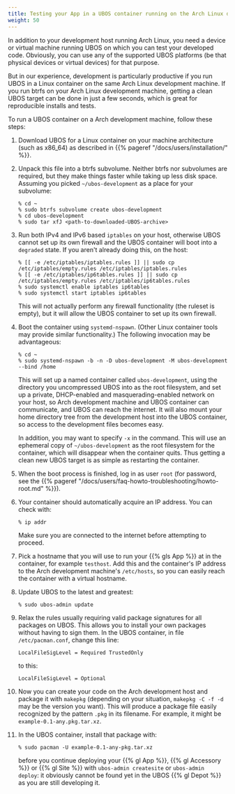 ```yaml
---
title: Testing your App in a UBOS container running on the Arch Linux development host
weight: 50
---
```


In addition to your development host running Arch Linux, you need a device or virtual
machine running UBOS on which you can test your developed code. Obviously, you can use
any of the supported UBOS platforms (be that physical devices or virtual devices) for that
purpose.

But in our experience, development is particularly productive if you run UBOS in a
Linux container on the same Arch Linux development machine. If you run btrfs on your
Arch Linux development machine, getting a clean UBOS target can be done in just a few
seconds, which is great for reproducible installs and tests.

To run a UBOS container on a Arch development machine, follow these steps:

1. Download UBOS for a Linux container on your machine architecture (such as x86_64)
   as described in {{% pageref "/docs/users/installation/" %}}.

1. Unpack this file into a btrfs subvolume. Neither btrfs nor subvolumes are required,
   but they make things faster while taking up less disk space. Assuming you picked
   ``~/ubos-development`` as a place for your subvolume:

   ```
   % cd ~
   % sudo btrfs subvolume create ubos-development
   % cd ubos-development
   % sudo tar xfJ <path-to-downloaded-UBOS-archive>
   ```

1. Run both IPv4 and IPv6 based ``iptables`` on your host, otherwise UBOS cannot set up its
   own firewall and the UBOS container will boot into a ``degraded`` state. If you aren't
   already doing this, on the host:

   ```
   % [[ -e /etc/iptables/iptables.rules ]] || sudo cp /etc/iptables/empty.rules /etc/iptables/iptables.rules
   % [[ -e /etc/iptables/ip6tables.rules ]] || sudo cp /etc/iptables/empty.rules /etc/iptables/ip6tables.rules
   % sudo systemctl enable iptables ip6tables
   % sudo systemctl start iptables ip6tables
   ```

   This will not actually perform any firewall functionality (the ruleset is empty), but
   it will allow the UBOS container to set up its own firewall.

1. Boot the container using ``systemd-nspawn``. (Other Linux container tools may provide
   similar functionality.) The following invocation may be advantageous:

   ```
   % cd ~
   % sudo systemd-nspawn -b -n -D ubos-development -M ubos-development --bind /home
   ```

   This will set up a named container called ``ubos-development``, using the directory
   you uncompressed UBOS into as the root filesystem, and set up a private, DHCP-enabled and
   masquerading-enabled network on your host, so Arch development machine and UBOS container
   can communicate, and UBOS can reach the internet. It will also mount your home directory
   tree from the development host into the UBOS container, so access to the development files becomes easy.

   In addition, you may want to specify ``-x`` in the command. This will use an ephemeral
   copy of ``~/ubos-development`` as the root filesystem for the container, which will
   disappear when the container quits. Thus getting a clean new UBOS target is as simple
   as restarting the container.

1. When the boot process is finished, log in as user ``root``
   (for password, see the {{% pageref "/docs/users/faq-howto-troubleshooting/howto-root.md" %}}).

1. Your container should automatically acquire an IP address. You can check with:

   ```
   % ip addr
   ```

   Make sure you are connected to the internet before attempting to proceed.

1. Pick a hostname that you will use to run your {{% gls App %}} at in the container, for example
   ``testhost``. Add this and the container's IP address to the Arch development machine's
   ``/etc/hosts``, so you can easily reach the container with a virtual hostname.

1. Update UBOS to the latest and greatest:

   ```
   % sudo ubos-admin update
   ```

1. Relax the rules usually requiring valid package signatures for all packages on UBOS.
   This allows you to install your own packages without having to sign them. In the
   UBOS container, in file ``/etc/pacman.conf``, change this line:

   ```
   LocalFileSigLevel = Required TrustedOnly
   ```

   to this:

   ```
   LocalFileSigLevel = Optional
   ```

1. Now you can create your code on the Arch development host and package it with
   ``makepkg`` (depending on your situation, ``makepkg -C -f -d`` may be the version
   you want). This will produce a package file easily recognized by the pattern ``.pkg``
   in its filename. For example, it might be ``example-0.1-any.pkg.tar.xz``.

1. In the UBOS container, install that package with:

   ```
   % sudo pacman -U example-0.1-any-pkg.tar.xz
   ```

   before you continue deploying your {{% gl App %}}, {{% gl Accessory %}} or
   {{% gl Site %}} with ``ubos-admin createsite`` or ``ubos-admin deploy``:
   it obviously cannot be found yet in the UBOS {{% gl Depot %}} as you are
   still developing it.
